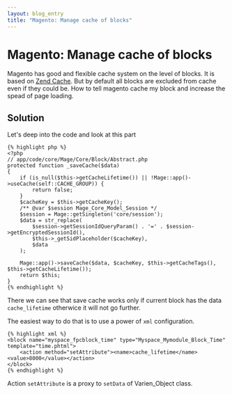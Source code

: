 ```yaml
---
layout: blog_entry
title: "Magento: Manage cache of blocks"
---
```


Magento: Manage cache of blocks
===============================

Magento has good and flexible cache system on the level of blocks. It is based on
[Zend Cache](http://framework.zend.com/manual/1.12/ru/zend.cache.html). But by default all blocks are excluded from cache
even if they could be. How to tell magento cache my block and increase the spead of page loading.

Solution
--------

Let's deep into the code and look at this part

    {% highlight php %}
    <?php
    // app/code/core/Mage/Core/Block/Abstract.php
    protected function _saveCache($data)
    {
        if (is_null($this->getCacheLifetime()) || !Mage::app()->useCache(self::CACHE_GROUP)) {
            return false;
        }
        $cacheKey = $this->getCacheKey();
        /** @var $session Mage_Core_Model_Session */
        $session = Mage::getSingleton('core/session');
        $data = str_replace(
            $session->getSessionIdQueryParam() . '=' . $session->getEncryptedSessionId(),
            $this->_getSidPlaceholder($cacheKey),
            $data
        );

        Mage::app()->saveCache($data, $cacheKey, $this->getCacheTags(), $this->getCacheLifetime());
        return $this;
    }
    {% endhighlight %}


There we can see that save cache works only if current block has the data `cache_lifetime`
otherwice it will not go further.

The easiest way to do that is to use a power of `xml` configuration.

    {% highlight xml %}
    <block name="myspace_fpcblock_time" type="Myspace_Mymodule_Block_Time" template="time.phtml">
        <action method="setAttribute"><name>cache_lifetime</name><value>8000</value></action>
    </block>
    {% endhighlight %}

Action `setAttribute` is a proxy to `setData` of Varien_Object class.






